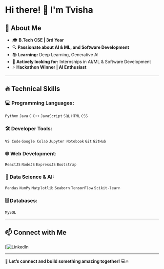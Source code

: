 # Hi there! 👋 I'm Tvisha

## 🚀 About Me  
- 🎓 **B.Tech CSE | 3rd Year**  
- 🔍 **Passionate about AI & ML, and Software Development**   
- 📚 **Learning:** Deep Learning, Generative AI 
- 💼 **Actively looking for:** Internships in AI/ML & Software Development  
- ⚡ **Hackathon Winner | AI Enthusiast**  

---

## 🔥 **Technical Skills**  

### 💻 **Programming Languages:**  
`Python` `Java` `C` `C++` `JavaScript` `SQL` `HTML` `CSS`  

### 🛠️ **Developer Tools:**  
`VS Code` `Google Colab` `Jupyter Notebook` `Git` `GitHub`  

### 🌐 **Web Development:**  
`ReactJS` `NodeJS` `ExpressJS` `Bootstrap`  

### 🤖 **Data Science & AI:**  
`Pandas` `NumPy` `Matplotlib` `Seaborn` `TensorFlow` `Scikit-learn`  

### 🗄️ **Databases:**  
`MySQL`  

---





## 📫 **Connect with Me**  

[![LinkedIn](https://www.linkedin.com/in/tvisha-khanna-62b603275/)  

---

🚀 **Let’s connect and build something amazing together!** 💻🔥
